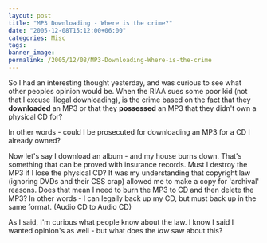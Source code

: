 ```yaml
---
layout: post
title: "MP3 Downloading - Where is the crime?"
date: "2005-12-08T15:12:00+06:00"
categories: Misc 
tags: 
banner_image: 
permalink: /2005/12/08/MP3-Downloading-Where-is-the-crime
---
```


So I had an interesting thought yesterday, and was curious to see what other peoples opinion would be. When the RIAA sues some poor kid (not that I excuse illegal downloading), is the crime based on the fact that they <b>downloaded</b> an MP3 or that they <b>possessed</b> an MP3 that they didn't own a physical CD for? 

In other words - could I be prosecuted for downloading an MP3 for a CD I already owned?

Now let's say I download an album - and my house burns down. That's something that can be proved with insurance records. Must I destroy the MP3 if I lose the physical CD? It was my understanding that copyright law (ignoring DVDs and their CSS crap) allowed me to make a copy for 'archival' reasons. Does that mean I need to burn the MP3 to CD and then delete the MP3? In other words - I can legally back up my CD, but must back up in the same format. (Audio CD to Audio CD)

As I said, I'm curious what people know about the law. I know I said I wanted opinion's as well - but what does the <i>law</i> saw about this?